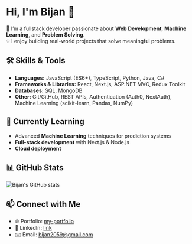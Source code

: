 # Hi, I'm Bijan 👋

🚀 I’m a fullstack developer passionate about **Web Development**, **Machine Learning**, and **Problem Solving**.  
💡 I enjoy building real-world projects that solve meaningful problems.  

## 🛠️ Skills & Tools
- **Languages:** JavaScript (ES6+), TypeScript, Python, Java, C#  
- **Frameworks & Libraries:** React, Next.js, ASP.NET MVC, Redux Toolkit  
- **Databases:** SQL, MongoDB  
- **Other:** Git/GitHub, REST APIs, Authentication (Auth0, NextAuth), Machine Learning (scikit-learn, Pandas, NumPy)

## 🌱 Currently Learning
- Advanced **Machine Learning** techniques for prediction systems  
- **Full-stack development** with Next.js & Node.js  
- **Cloud deployment** 

## 📊 GitHub Stats
![Bijan's GitHub stats](https://github-readme-stats.vercel.app/api?username=yourusername&show_icons=true&theme=radical)

## 📫 Connect with Me
- 🌐 Portfolio: [my-portfolio](https://portfolio-client-gamma-plum.vercel.app)  
- 💼 LinkedIn: [link](https://www.linkedin.com/in/bijan-pradhananga-947b992ab/)
- ✉️ Email: bijan2059@gmail.com 
